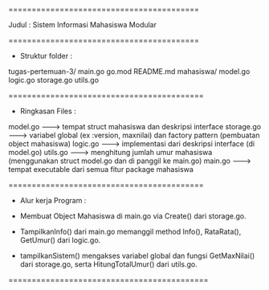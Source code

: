 =========================================

Judul : Sistem Informasi Mahasiswa Modular

=========================================

- Struktur folder :

tugas-pertemuan-3/
main.go
go.mod
README.md
mahasiswa/
model.go
logic.go
storage.go
utils.go

==========================================

- Ringkasan Files :

model.go ---> tempat struct mahasiswa dan deskripsi interface
storage.go ---> variabel global (ex :version, maxnilai) dan factory pattern
(pembuatan object mahasiswa)
logic.go ---> implementasi dari deskripsi interface (di model.go)
utils.go ---> menghitung jumlah umur mahasiswa
(menggunakan struct model.go dan di panggil ke main.go)
main.go ---> tempat executable dari semua fitur package mahasiswa

==========================================

- Alur kerja Program :

* Membuat Object Mahasiswa di main.go via Create() dari storage.go.

* TampilkanInfo() dari main.go memanggil method Info(), RataRata(), GetUmur() dari logic.go.

* tampilkanSistem() mengakses variabel global dan fungsi GetMaxNilai() dari storage.go,
  serta HitungTotalUmur() dari utils.go.

===========================================
